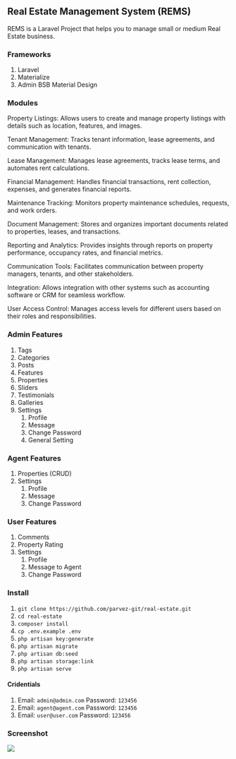 ## Real Estate Management System (REMS)
REMS is a Laravel Project that helps you to manage small or medium Real Estate business.

### Frameworks
1. Laravel
2. Materialize
3. Admin BSB Material Design

### Modules

Property Listings: Allows users to create and manage property listings with details such as location, features, and images.

Tenant Management: Tracks tenant information, lease agreements, and communication with tenants.

Lease Management: Manages lease agreements, tracks lease terms, and automates rent calculations.

Financial Management: Handles financial transactions, rent collection, expenses, and generates financial reports.

Maintenance Tracking: Monitors property maintenance schedules, requests, and work orders.

Document Management: Stores and organizes important documents related to properties, leases, and transactions.

Reporting and Analytics: Provides insights through reports on property performance, occupancy rates, and financial metrics.

Communication Tools: Facilitates communication between property managers, tenants, and other stakeholders.

Integration: Allows integration with other systems such as accounting software or CRM for seamless workflow.

User Access Control: Manages access levels for different users based on their roles and responsibilities.

### Admin Features
1. Tags
2. Categories
3. Posts
4. Features
5. Properties
6. Sliders
7. Testimonials
8. Galleries
9. Settings
    1. Profile
    2. Message
    3. Change Password
    4. General Setting

### Agent Features
1. Properties (CRUD)
2. Settings
    1. Profile
    2. Message
    3. Change Password

### User Features
1. Comments
2. Property Rating
3. Settings
    1. Profile
    2. Message to Agent
    3. Change Password


### Install
01. `git clone https://github.com/parvez-git/real-estate.git`
02. `cd real-estate`
03. `composer install`
04. `cp .env.example .env`
05. `php artisan key:generate`
06. `php artisan migrate`
07. `php artisan db:seed`
08. `php artisan storage:link`
09. `php artisan serve`

#### Cridentials
01. 
    Email: `admin@admin.com` 
    Password: `123456`
02. 
    Email: `agent@agent.com` 
    Password: `123456`
03. 
    Email: `user@user.com` 
    Password: `123456`


### Screenshot

<img src="https://github.com/parvez-git/real-estate/blob/master/public/demo/home.jpg">
